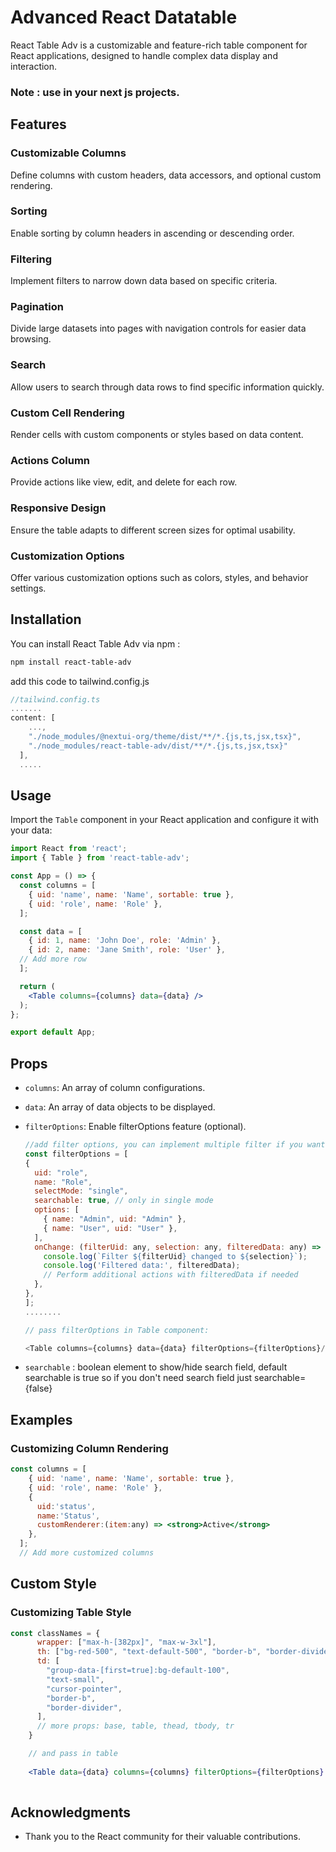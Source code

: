 # Advanced React Datatable 
React Table Adv is a customizable and feature-rich table component for React applications, designed to handle complex data display and interaction.
### Note : use in your next js projects.

## Features

### Customizable Columns

Define columns with custom headers, data accessors, and optional custom rendering.

### Sorting

Enable sorting by column headers in ascending or descending order.

### Filtering

Implement filters to narrow down data based on specific criteria.

### Pagination

Divide large datasets into pages with navigation controls for easier data browsing.

### Search

Allow users to search through data rows to find specific information quickly.

### Custom Cell Rendering

Render cells with custom components or styles based on data content.

### Actions Column

Provide actions like view, edit, and delete for each row.

### Responsive Design

Ensure the table adapts to different screen sizes for optimal usability.

### Customization Options

Offer various customization options such as colors, styles, and behavior settings.

## Installation

You can install React Table Adv via npm :

```bash
npm install react-table-adv
```

add this code  to tailwind.config.js
```js 
//tailwind.config.ts
....... 
content: [
    ...,
    "./node_modules/@nextui-org/theme/dist/**/*.{js,ts,jsx,tsx}",
    "./node_modules/react-table-adv/dist/**/*.{js,ts,jsx,tsx}"
  ],
  .....
```
## Usage

Import the `Table` component in your React application and configure it with your data:

```jsx
import React from 'react';
import { Table } from 'react-table-adv';

const App = () => {
  const columns = [
    { uid: 'name', name: 'Name', sortable: true },
    { uid: 'role', name: 'Role' },
  ];

  const data = [
    { id: 1, name: 'John Doe', role: 'Admin' },
    { id: 2, name: 'Jane Smith', role: 'User' },
  // Add more row
  ];

  return (
    <Table columns={columns} data={data} />
  );
};

export default App;
```

## Props

- `columns`: An array of column configurations.
- `data`: An array of data objects to be displayed.
- `filterOptions`: Enable filterOptions feature (optional).
  
    ```js
    //add filter options, you can implement multiple filter if you want.
    const filterOptions = [
    {
      uid: "role",
      name: "Role",
      selectMode: "single",
      searchable: true, // only in single mode
      options: [
        { name: "Admin", uid: "Admin" },
        { name: "User", uid: "User" },
      ],
      onChange: (filterUid: any, selection: any, filteredData: any) => {
        console.log(`Filter ${filterUid} changed to ${selection}`);
        console.log('Filtered data:', filteredData);
        // Perform additional actions with filteredData if needed
      },
    },
  ];
  ........
    
  // pass filterOptions in Table component:
    
  <Table columns={columns} data={data} filterOptions={filterOptions}/>
    ```
- `searchable` : boolean element to show/hide search field, default searchable is true so if you don't need search field just searchable={false}

## Examples

### Customizing Column Rendering

```jsx
const columns = [
    { uid: 'name', name: 'Name', sortable: true },
    { uid: 'role', name: 'Role' },
    {
      uid:'status', 
      name:'Status', 
      customRenderer:(item:any) => <strong>Active</strong>
    },
  ];
  // Add more customized columns
```


## Custom Style

### Customizing Table Style

```jsx
const classNames = {
      wrapper: ["max-h-[382px]", "max-w-3xl"],
      th: ["bg-red-500", "text-default-500", "border-b", "border-divider"],
      td: [
        "group-data-[first=true]:bg-default-100",
        "text-small",
        "cursor-pointer",
        "border-b",
        "border-divider",
      ],
      // more props: base, table, thead, tbody, tr
    }

    // and pass in table
    
    <Table data={data} columns={columns} filterOptions={filterOptions} customClass={classNames}/>
    
```

## Acknowledgments

- Thank you to the React community for their valuable contributions.

